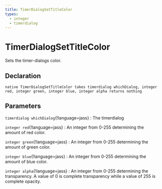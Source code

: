 ```yaml
---
title: TimerDialogSetTitleColor
types:
  - integer
  - timerdialog
---
```


# TimerDialogSetTitleColor
Sets the timer-dialogs color.

## Declaration

```jass
native TimerDialogSetTitleColor takes timerdialog whichDialog, integer red, integer green, integer blue, integer alpha returns nothing
```

## Parameters
`timerdialog whichDialog`{!language=jass}
: The timerdialog

`integer red`{!language=jass}
: An integer from 0-255 determining the amount of red color.

`integer green`{!language=jass}
: An integer from 0-255 determining the amount of green color.

`integer blue`{!language=jass}
: An integer from 0-255 determining the amount of blue color.

`integer alpha`{!language=jass}
: An integer from 0-255 determining the transparency. A value of 0 is complete transparency while a value of 255 is complete opacity.
